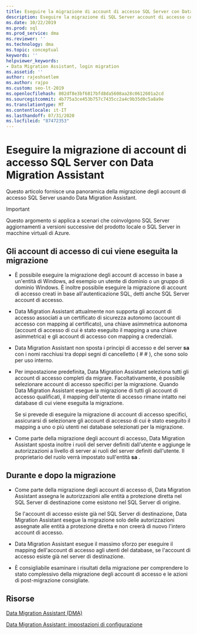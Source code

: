```yaml
---
title: Eseguire la migrazione di account di accesso SQL Server con Data Migration Assistant
description: Eseguire la migrazione di SQL Server account di accesso con Data Migration Assistant, inclusi gli aggiornamenti SQL Server a versioni successive del prodotto locale o SQL Server in macchine virtuali di Azure.
ms.date: 10/22/2019
ms.prod: sql
ms.prod_service: dma
ms.reviewer: ''
ms.technology: dma
ms.topic: conceptual
keywords: ''
helpviewer_keywords:
- Data Migration Assistant, login migration
ms.assetid: ''
author: rajeshsetlem
ms.author: rajpo
ms.custom: seo-lt-2019
ms.openlocfilehash: 802df8e3bf6817bfd8da5608aa28c0612601a2cd
ms.sourcegitcommit: 4b775a3ce453b757c7435cc2a4c9b35d0c5a8a9e
ms.translationtype: MT
ms.contentlocale: it-IT
ms.lasthandoff: 07/31/2020
ms.locfileid: "87472353"
---
```

# <a name="migrate-sql-server-logins-with-data-migration-assistant"></a>Eseguire la migrazione di account di accesso SQL Server con Data Migration Assistant

Questo articolo fornisce una panoramica della migrazione degli account di accesso SQL Server usando Data Migration Assistant.

> [!IMPORTANT]
> Questo argomento si applica a scenari che coinvolgono SQL Server aggiornamenti a versioni successive del prodotto locale o SQL Server in macchine virtuali di Azure.

## <a name="which-logins-are-migrated"></a>Gli account di accesso di cui viene eseguita la migrazione

- È possibile eseguire la migrazione degli account di accesso in base a un'entità di Windows, ad esempio un utente di dominio o un gruppo di dominio Windows. È inoltre possibile eseguire la migrazione di account di accesso creati in base all'autenticazione SQL, detti anche SQL Server account di accesso.

- Data Migration Assistant attualmente non supporta gli account di accesso associati a un certificato di sicurezza autonomo (account di accesso con mapping al certificato), una chiave asimmetrica autonoma (account di accesso di cui è stato eseguito il mapping a una chiave asimmetrica) e gli account di accesso con mapping a credenziali.

- Data Migration Assistant non sposta i principi di accesso e del server **sa** con i nomi racchiusi tra doppi segni di cancelletto ( \# \# ), che sono solo per uso interno.

- Per impostazione predefinita, Data Migration Assistant seleziona tutti gli account di accesso completi da migrare. Facoltativamente, è possibile selezionare account di accesso specifici per la migrazione. Quando Data Migration Assistant esegue la migrazione di tutti gli account di accesso qualificati, il mapping dell'utente di accesso rimane intatto nei database di cui viene eseguita la migrazione.

  Se si prevede di eseguire la migrazione di account di accesso specifici, assicurarsi di selezionare gli account di accesso di cui è stato eseguito il mapping a uno o più utenti nei database selezionati per la migrazione.

- Come parte della migrazione degli account di accesso, Data Migration Assistant sposta inoltre i ruoli del server definiti dall'utente e aggiunge le autorizzazioni a livello di server ai ruoli del server definiti dall'utente. Il proprietario del ruolo verrà impostato sull'entità **sa** .

## <a name="during-and-after-migration"></a>Durante e dopo la migrazione

- Come parte della migrazione degli account di accesso di, Data Migration Assistant assegna le autorizzazioni alle entità a protezione diretta nel SQL Server di destinazione come esistono nel SQL Server di origine.

  Se l'account di accesso esiste già nel SQL Server di destinazione, Data Migration Assistant esegue la migrazione solo delle autorizzazioni assegnate alle entità a protezione diretta e non creerà di nuovo l'intero account di accesso.

- Data Migration Assistant esegue il massimo sforzo per eseguire il mapping dell'account di accesso agli utenti del database, se l'account di accesso esiste già nel server di destinazione.

- È consigliabile esaminare i risultati della migrazione per comprendere lo stato complessivo della migrazione degli account di accesso e le azioni di post-migrazione consigliate.

## <a name="resources"></a>Risorse

[Data Migration Assistant (DMA)](../dma/dma-overview.md)

[Data Migration Assistant: impostazioni di configurazione](../dma/dma-configurationsettings.md)
